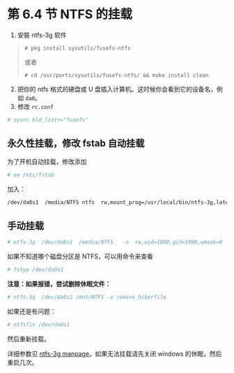 # 第 6.4 节 NTFS 的挂载

1. 安裝 ntfs-3g 软件 
>```
># pkg install sysutils/fusefs-ntfs
>```
>或者
>```
># cd /usr/ports/sysutils/fusefs-ntfs/ && make install clean
>```
2. 把你的 ntfs 格式的硬盘或 U 盘插入计算机。这时候你会看到它的设备名，例如 `da0`。
3. 修改 `rc.conf`

```sh
# sysrc kld_list+="fusefs"
```

## 永久性挂载，修改 fstab 自动挂载

为了开机自动挂载，修改添加

```sh
# ee /etc/fstab
```

加入：

```sh
/dev/da0s1  /media/NTFS ntfs  rw,mount_prog=/usr/local/bin/ntfs-3g,late  0  0
```

## 手动挂载

```sh
# ntfs-3g  /dev/da0s1  /media/NTFS   -o  rw,uid=1000,gid=1000,umask=0
```

如果不知道哪个磁盘分区是 NTFS，可以用命令来查看

```sh
# fstyp /dev/da0s1
```

**注意：如果报错，尝试删除休眠文件：**

```sh
# ntfs-3g  /dev/da0s1 /mnt/NTFS -o remove_hiberfile
```

如果还是有问题：

```sh
# ntfsfix /dev/da0s1
```

然后重新挂载。

详细参数见 [ntfs-3g manpage](https://www.freebsd.org/cgi/man.cgi?query=ntfs-3g&format=html)。如果无法挂载请先关闭 windows 的休眠，然后重启几次。
